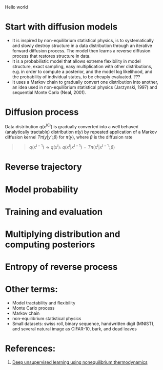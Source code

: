 Hello world
# Start with diffusion models
- It is inspired by non-equilibrium statistical physics, is to systematically and slowly destroy structure in a data distribution through an iterative forward diffusion process. The model then learns a reverse diffusion process that restores structure in data.
- It is a probabilistic model that allows extreme flexibility in model structure, exact sampling, easy multiplication with other distributions, e.g. in order to compute a posterior, and the model log likelihood, and the probability of individual states, to be cheaply evaluated. ???
- It uses a Markov chain to gradually convert one distribution into another, an idea used in non-equilibrium statistical physics (Jarzynski, 1997) and sequential Monte Carlo (Neal, 2001).
# Diffusion process
Data distribution $q(x^{(0)})$ is gradually converted into a well behaved (analytically tractable) distribution $π(y)$ by repeated application of a Markov diffusion kernel $Tπ(y|y′; β)$ for $π(y)$, where $β$ is the diffusion rate
>> $q(x^{t-1})$ &rarr; $q(x^{t})$: $q(x^t|x^{t-1}) = Tπ(x^t|x^{t-1}; β)$
# Reverse trajectory
# Model probability
# Training and evaluation
# Multiplying distribution and computing posteriors
# Entropy of reverse process

# Other terms:
- Model tractability and flexibility
- Monte Carlo process
- Markov chain
- non-equilibrium statistical physics
- Small datasets: swiss roll, binary sequence, handwritten digit (MNIST), and several natural image as CIFAR-10, bark, and dead leaves
# References:
1. [Deep unsupervised learning using nonequilibrium thermodynamics](https://arxiv.org/pdf/1503.03585.pdf)
